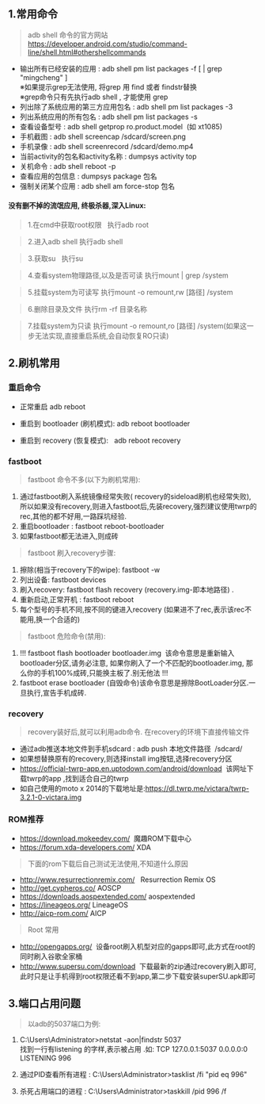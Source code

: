## 1.常用命令
> adb shell 命令的官方网站
  https://developer.android.com/studio/command-line/shell.html#othershellcommands

- 输出所有已经安装的应用 :  adb shell pm list packages -f [ | grep "mingcheng" ]
  <BR>※如果提示grep无法使用, 将grep 用 find 或者 findstr替换
  <BR>※grep命令只有先执行adb shell , 才能使用 grep
- 列出除了系统应用的第三方应用包名 :  adb shell pm list packages -3
- 列出系统应用的所有包名 :  adb shell pm list packages -s
- 查看设备型号 :  adb shell getprop ro.product.model  (如 xt1085)
- 手机截图 :  adb shell screencap /sdcard/screen.png
- 手机录像 :  adb shell screenrecord /sdcard/demo.mp4
- 当前activity的包名和activity名称 :  dumpsys activity top
- 关机命令 :  adb shell reboot -p
- 查看应用的包信息 : dumpsys package 包名
- 强制关闭某个应用 : adb shell am force-stop 包名
    
    
#### 没有删不掉的流氓应用, 终极杀器,深入Linux:
> 1.在cmd中获取root权限    执行adb root

> 2.进入adb shell   执行adb shell

> 3.获取su   执行su

> 4.查看system物理路径,以及是否可读   执行mount | grep /system

> 5.挂载system为可读写   执行mount -o remount,rw [路径] /system

> 6.删除目录及文件   执行rm -rf 目录名称

> 7.挂载system为只读   执行mount -o remount,ro [路径] /system(如果这一步无法实现,直接重启系统,会自动恢复RO只读)




## 2.刷机常用
### 重启命令

- 正常重启 adb reboot

- 重启到 bootloader (刷机模式):  adb reboot bootloader

- 重启到 recovery (恢复模式):    adb reboot recovery

### fastboot
> fastboot 命令不多(以下为刷机常用):
1. 通过fastboot刷入系统镜像经常失败( recovery的sideload刷机也经常失败),所以如果没有recovery,则进入fastboot后,先装recovery,强烈建议使用twrp的rec,其他的都不好用,一路踩坑经验.
2. 重启bootloader : fastboot reboot-bootloader
3. 如果fastboot都无法进入,则成砖
     
> fastboot 刷入recovery步骤: 
1. 擦除(相当于recovery下的wipe): fastboot -w 
2. 列出设备: fastboot devices 
3. 刷入recovery: fastboot flash recovery (recovery.img-即本地路径) . 
4. 重新启动,正常开机 : fastboot reboot 
5. 每个型号的手机不同,按不同的键进入recovery (如果进不了rec,表示该rec不能用,换一个合适的)

> fastboot 危险命令(禁用):
1. !!! fastboot flash bootloader bootloader.img  该命令意思是重新输入bootloader分区,请务必注意, 如果你刷入了一个不匹配的bootloader.img, 那么你的手机100%成砖,只能换主板了.别无他法 !!!
2. fastboot erase bootloader (自毁命令)该命令意思是擦除BootLoader分区.一旦执行,宣告手机成砖.

### recovery
> recovery装好后,就可以利用adb命令. 在recovery的环境下直接传输文件
- 通过adb推送本地文件到手机sdcard : adb push 本地文件路径  /sdcard/
- 如果想替换原有的recovery,则选择install img按钮,选择recovery分区
- https://official-twrp-app.en.uptodown.com/android/download  该网址下载twrp的app ,找到适合自己的twrp
- 如自己使用的moto x 2014的下载地址是:https://dl.twrp.me/victara/twrp-3.2.1-0-victara.img

### ROM推荐
- https://download.mokeedev.com/  魔趣ROM下载中心
- https://forum.xda-developers.com/ XDA
> 下面的rom下载后自己测试无法使用,不知道什么原因
- http://www.resurrectionremix.com/   Resurrection Remix OS
- http://get.cypheros.co/   AOSCP
- https://downloads.aospextended.com/   aospextended
- https://lineageos.org/  LineageOS
- http://aicp-rom.com/ AICP
> Root 常用
- http://opengapps.org/  设备root刷入机型对应的gapps即可,此方式在root的同时刷入谷歌全家桶
- http://www.supersu.com/download  下载最新的zip通过recovery刷入即可,此时只是让手机得到root权限还看不到app,第二步下载安装superSU.apk即可

 ## 3.端口占用问题
 
 > 以adb的5037端口为例:
 1. C:\Users\Administrator>netstat -aon|findstr 5037 
    <br>找到一行有listening 的字样,表示被占用 .如: TCP 127.0.0.1:5037 0.0.0.0:0 LISTENING 996
    
 2. 通过PID查看所有进程 :  C:\Users\Administrator>tasklist /fi "pid eq 996"
 
 3. 杀死占用端口的进程 :   C:\Users\Administrator>taskkill /pid 996 /f

 
